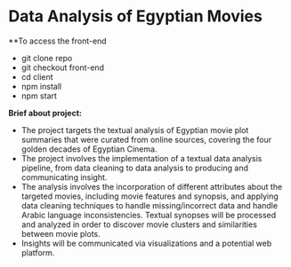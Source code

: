 # Data Analysis of Egyptian Movies
**To access the front-end

- git clone repo
- git checkout front-end
- cd client
- npm install
- npm start

**Brief about project:**
- The project targets the textual analysis of Egyptian movie plot
  summaries that were curated from online sources, covering the four golden decades
  of Egyptian Cinema.
- The project involves the implementation of a textual data analysis pipeline, from
  data cleaning to data analysis to producing and communicating insight.
- The analysis involves the incorporation of different attributes about the targeted
  movies, including movie features and synopsis, and applying data cleaning
  techniques to handle missing/incorrect data and handle Arabic language
  inconsistencies. Textual synopses will be processed and analyzed in order to
  discover movie clusters and similarities between movie plots.
- Insights will be communicated via visualizations and a potential web platform.

